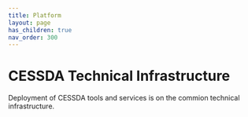 ```yaml
---
title: Platform
layout: page
has_children: true
nav_order: 300
---
```


# CESSDA Technical Infrastructure

Deployment of CESSDA tools and services is on the commion technical infrastructure.
